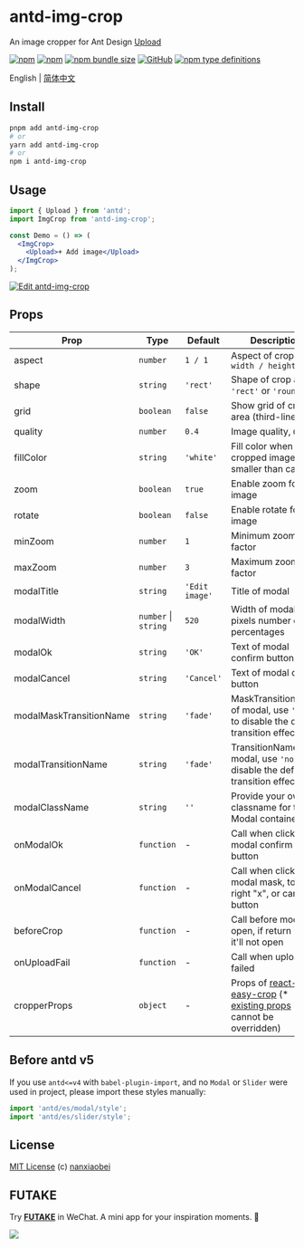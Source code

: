 # antd-img-crop

An image cropper for Ant Design [Upload](https://ant.design/components/upload/)

[![npm](https://img.shields.io/npm/v/antd-img-crop.svg?style=flat-square)](https://www.npmjs.com/package/antd-img-crop)
[![npm](https://img.shields.io/npm/dt/antd-img-crop?style=flat-square)](https://www.npmtrends.com/antd-img-crop)
[![npm bundle size](https://img.shields.io/bundlephobia/minzip/antd-img-crop?style=flat-square)](https://bundlephobia.com/result?p=antd-img-crop)
[![GitHub](https://img.shields.io/github/license/nanxiaobei/antd-img-crop?style=flat-square)](https://github.com/nanxiaobei/antd-img-crop/blob/main/LICENSE)
[![npm type definitions](https://img.shields.io/npm/types/typescript?style=flat-square)](https://github.com/nanxiaobei/antd-img-crop/blob/main/src/types.ts)

English | [简体中文](./README.zh-CN.md)

## Install

```sh
pnpm add antd-img-crop
# or
yarn add antd-img-crop
# or
npm i antd-img-crop
```

## Usage

```jsx harmony
import { Upload } from 'antd';
import ImgCrop from 'antd-img-crop';

const Demo = () => (
  <ImgCrop>
    <Upload>+ Add image</Upload>
  </ImgCrop>
);
```

[![Edit antd-img-crop](https://codesandbox.io/static/img/play-codesandbox.svg)](https://codesandbox.io/s/antd-img-crop-4qoom5p9x4?fontsize=14&hidenavigation=1&theme=dark)

## Props

| Prop                    | Type                 | Default        | Description                                                                        |
| ----------------------- | -------------------- | -------------- | ---------------------------------------------------------------------------------- |
| aspect                  | `number`             | `1 / 1`        | Aspect of crop area , `width / height`                                             |
| shape                   | `string`             | `'rect'`       | Shape of crop area, `'rect'` or `'round'`                                          |
| grid                    | `boolean`            | `false`        | Show grid of crop area (third-lines)                                               |
| quality                 | `number`             | `0.4`          | Image quality, `0 ~ 1`                                                             |
| fillColor               | `string`             | `'white'`      | Fill color when cropped image smaller than canvas                                  |
| zoom                    | `boolean`            | `true`         | Enable zoom for image                                                              |
| rotate                  | `boolean`            | `false`        | Enable rotate for image                                                            |
| minZoom                 | `number`             | `1`            | Minimum zoom factor                                                                |
| maxZoom                 | `number`             | `3`            | Maximum zoom factor                                                                |
| modalTitle              | `string`             | `'Edit image'` | Title of modal                                                                     |
| modalWidth              | `number` \| `string` | `520`          | Width of modal in pixels number or percentages                                     |
| modalOk                 | `string`             | `'OK'`         | Text of modal confirm button                                                       |
| modalCancel             | `string`             | `'Cancel'`     | Text of modal cancel button                                                        |
| modalMaskTransitionName | `string`             | `'fade'`       | MaskTransitionName of modal, use `'none'` to disable the default transition effect |
| modalTransitionName     | `string`             | `'fade'`       | TransitionName of modal, use `'none'` to disable the default transition effect     |
| modalClassName          | `string`             | `''`           | Provide your own classname for the Modal container                                 |
| onModalOk               | `function`           | -              | Call when click modal confirm button                                               |
| onModalCancel           | `function`           | -              | Call when click modal mask, top right "x", or cancel button                        |
| beforeCrop              | `function`           | -              | Call before modal open, if return `false`, it'll not open                          |
| onUploadFail            | `function`           | -              | Call when upload failed                                                            |
| cropperProps            | `object`             | -              | Props of [react-easy-crop] (\* [existing props] cannot be overridden)              |

## Before antd v5

If you use `antd<=v4` with `babel-plugin-import`, and no `Modal` or `Slider` were used in project, please import these styles manually:

```js
import 'antd/es/modal/style';
import 'antd/es/slider/style';
```

## License

[MIT License](https://github.com/nanxiaobei/antd-img-crop/blob/main/LICENSE) (c) [nanxiaobei](https://lee.so/)

[react-easy-crop]: https://github.com/ricardo-ch/react-easy-crop#props
[existing props]: https://github.com/nanxiaobei/antd-img-crop/blob/main/src/EasyCrop.tsx#L74-L93

## FUTAKE

Try [**FUTAKE**](https://sotake.com/futake) in WeChat. A mini app for your inspiration moments. 🌈

![](https://s3.bmp.ovh/imgs/2022/07/21/452dd47aeb790abd.png)

```

```
